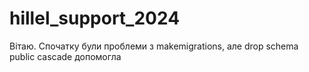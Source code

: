 # hillel_support_2024
Вітаю. Спочатку були проблеми з makemigrations, але drop schema public cascade допомогла